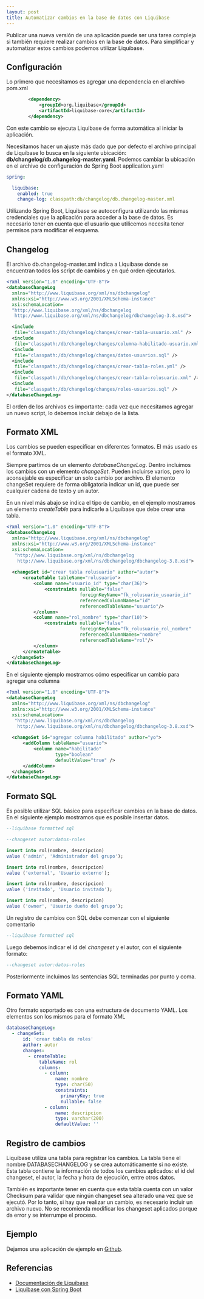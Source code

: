 ```yaml
---
layout: post
title: Automatizar cambios en la base de datos con Liquibase
---
```


Publicar una nueva versión de una aplicación puede ser una tarea compleja si también requiere realizar cambios en la base de datos. Para simplificar y automatizar estos cambios podemos utilizar Liquibase.


## Configuración

Lo primero que necesitamos es agregar una dependencia en el archivo pom.xml


```xml
        <dependency>
            <groupId>org.liquibase</groupId>
            <artifactId>liquibase-core</artifactId>
        </dependency>
```


Con este cambio se ejecuta Liquibase de forma automática al iniciar la aplicación. 

Necesitamos hacer un ajuste más dado que por defecto el archivo principal de Liquibase lo busca en la siguiente ubicación: **db/changelog/db.changelog-master.yaml**. Podemos cambiar la ubicación en el archivo de configuración de Spring Boot application.yaml


```yaml
spring:

  liquibase:
    enabled: true
    change-log: classpath:db/changelog/db.changelog-master.xml
```


Utilizando Spring Boot, Liquibase se autoconfigura utilizando las mismas credenciales que la aplicación para acceder a la base de datos. Es necesario tener en cuenta que el usuario que utilicemos necesita tener permisos para modificar el esquema. 


## Changelog

El archivo db.changelog-master.xml indica a Liquibase donde se encuentran todos los script de cambios y en qué orden ejecutarlos. 


```xml
<?xml version="1.0" encoding="UTF-8"?>  
<databaseChangeLog  
  xmlns="http://www.liquibase.org/xml/ns/dbchangelog"  
  xmlns:xsi="http://www.w3.org/2001/XMLSchema-instance"  
  xsi:schemaLocation=
  "http://www.liquibase.org/xml/ns/dbchangelog
   http://www.liquibase.org/xml/ns/dbchangelog/dbchangelog-3.8.xsd">  

  <include
   file="classpath:/db/changelog/changes/crear-tabla-usuario.xml" />
  <include
   file="classpath:/db/changelog/changes/columna-habilitado-usuario.xml" />
  <include
   file="classpath:/db/changelog/changes/datos-usuarios.sql" />
  <include
   file="classpath:/db/changelog/changes/crear-tabla-roles.yml" />
  <include
   file="classpath:/db/changelog/changes/crear-tabla-rolusuario.xml" />
  <include
   file="classpath:/db/changelog/changes/roles-usuarios.sql" />
</databaseChangeLog>
```


El orden de los archivos es importante: cada vez que necesitamos agregar un nuevo script, lo debemos incluir debajo de la lista. 


## Formato XML

Los cambios se pueden especificar en diferentes formatos. El más usado es el formato XML.

Siempre partimos de un elemento _databaseChangeLog_. Dentro incluimos los cambios con un elemento _changeSet_. Pueden incluirse varios, pero lo aconsejable es especificar un solo cambio por archivo. El elemento changeSet requiere de forma obligatoria indicar un id, que puede ser cualquier cadena de texto y un autor. 

En un nivel más abajo se indica el tipo de cambio, en el ejemplo mostramos un elemento _createTable_ para indicarle a Liquibase que debe crear una tabla. 


```xml
<?xml version="1.0" encoding="UTF-8"?>  
<databaseChangeLog  
  xmlns="http://www.liquibase.org/xml/ns/dbchangelog"  
  xmlns:xsi="http://www.w3.org/2001/XMLSchema-instance"  
  xsi:schemaLocation=
   "http://www.liquibase.org/xml/ns/dbchangelog
    http://www.liquibase.org/xml/ns/dbchangelog/dbchangelog-3.8.xsd">  
 
  <changeSet id="crear tabla rolusuario" author="autor">
      <createTable tableName="rolusuario">
          <column name="usuario_id" type="char(36)">
              <constraints nullable="false"
                           foreignKeyName="fk_rolusuario_usuario_id"
                           referencedColumnNames="id"
                           referencedTableName="usuario"/>
          </column>
          <column name="rol_nombre" type="char(10)">
              <constraints nullable="false"
                           foreignKeyName="fk_rolusuario_rol_nombre"
                           referencedColumnNames="nombre"
                           referencedTableName="rol"/>
          </column>
      </createTable>
  </changeSet>                    
</databaseChangeLog>
```


En el siguiente ejemplo mostramos cómo especificar un cambio para agregar una columna


```xml
<?xml version="1.0" encoding="UTF-8"?>  
<databaseChangeLog  
  xmlns="http://www.liquibase.org/xml/ns/dbchangelog"  
  xmlns:xsi="http://www.w3.org/2001/XMLSchema-instance"  
  xsi:schemaLocation=
   "http://www.liquibase.org/xml/ns/dbchangelog
    http://www.liquibase.org/xml/ns/dbchangelog/dbchangelog-3.8.xsd">  
 
  <changeSet id="agregar columna habilitado" author="yo">
      <addColumn tableName="usuario">
          <column name="habilitado"
                  type="boolean"
                  defaultValue="true" />
      </addColumn>
  </changeSet>                    
</databaseChangeLog>
```



## Formato SQL

Es posible utilizar SQL básico para especificar cambios en la base de datos. En el siguiente ejemplo mostramos que es posible insertar datos. 


```sql
--liquibase formatted sql

--changeset autor:datos-roles

insert into rol(nombre, descripcion)
value ('admin', 'Administrador del grupo');

insert into rol(nombre, descripcion)
value ('external', 'Usuario externo');

insert into rol(nombre, descripcion)
value ('invitado', 'Usuario invitado');

insert into rol(nombre, descripcion)
value ('owner', 'Usuario dueño del grupo');
```


Un registro de cambios con SQL debe comenzar con el siguiente comentario


```sql
--liquibase formatted sql
```


Luego debemos indicar el id del _changeset_ y el autor, con el siguiente formato: 


```sql
--changeset autor:datos-roles
```


Posteriormente incluimos las sentencias SQL terminadas por punto y coma.


## Formato YAML

Otro formato soportado es con una estructura de documento YAML. Los elementos son los mismos para el formato XML


```yaml
databaseChangeLog:
  - changeSet:
      id: 'crear tabla de roles'
      author: autor
      changes:
        - createTable:
            tableName: rol
            columns:
              - column:
                  name: nombre
                  type: char(50)
                  constraints:
                    primaryKey: true
                    nullable: false  
              - column:
                  name: descripcion
                  type: varchar(200)
                  defaultValue: ''
```

## Registro de cambios

Liquibase utiliza una tabla para registrar los cambios. La tabla tiene el nombre  DATABASECHANGELOG y se crea automáticamente si no existe. Esta tabla contiene la información de todos los cambios aplicados: el id del changeset, el autor, la fecha y hora de ejecución, entre otros datos.

También es importante tener en cuenta que esta tabla cuenta con un valor Checksum para validar que ningún changeset sea alterado una vez que se ejecutó. Por lo tanto, si hay que realizar un cambio, es necesario incluir un archivo nuevo. No se recomienda modificar los changeset aplicados porque da error y se interrumpe el proceso. 

## Ejemplo

Dejamos una aplicación de ejemplo en [Github](https://github.com/Mercantilandina/spring-boot-liquibase).


## Referencias
* [Documentación de Liquibase](https://docs.liquibase.com/concepts/home.html)
* [Liquibase con Spring Boot](https://docs.liquibase.com/tools-integrations/springboot/springboot.html)